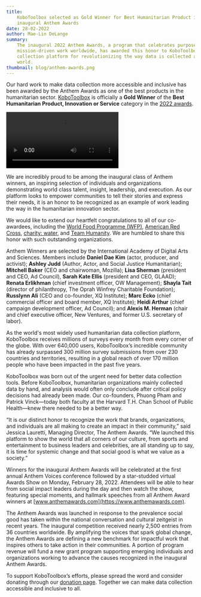 ```yaml
---
title:
    KoboToolbox selected as Gold Winner for Best Humanitarian Product in the
    inaugural Anthem Awards
date: 28-02-2022
author: Mae-Lin DeLange
summary:
    The inaugural 2022 Anthem Awards, a program that celebrates purpose and
    mission-driven work worldwide, has awarded this honor to KoboToolbox’s data
    collection platform for revolutionizing the way data is collected across the
    world.
thumbnail: blog/anthem-awards.png
---
```


Our hard work to make data collection more accessible and inclusive has been
awarded by the Anthem Awards as one of the best products in the humanitarian
sector. [KoboToolbox](https://www.kobotoolbox.org/) is officially a **Gold
Winner** of the **Best Humanitarian Product, Innovation or Service** category in
the
[2022 awards](https://www.anthemawards.com/winners/list/#humanitarian-action-services/product-innovation-or-service-categories-not-for-profit/1976/25391).

<video controls>
  <source src="/images/blog/anthem.mp4" type="video/mp4">
</video>

We are incredibly proud to be among the inaugural class of Anthem winners, an
inspiring selection of individuals and organizations demonstrating world class
talent, insight, leadership, and execution. As our platform looks to empower
communities to tell their stories and express their needs, it is an honor to be
recognized as an example of work leading the way in the humanitarian innovation
sector.

We would like to extend our heartfelt congratulations to all of our co-awardees,
including the
[World Food Programme (WFP)](https://cdn.wfp.org/2020/technology-innovation-peaceprize/),
[American Red Cross](https://www.redcross.org/get-help/disaster-relief-and-recovery-services/meet-clara.html),
[charity: water](https://www.charitywater.org/), and
[Team Humanity](https://teamhumanity.info/). We are humbled to share this honor
with such outstanding organizations.

Anthem Winners are selected by the International Academy of Digital Arts and
Sciences. Members include **Daniel Dae Kim** (actor, producer, and activist);
**Ashley Judd** (Author, Actor, and Social Justice Humanitarian); **Mitchell
Baker** (CEO and chairwoman, Mozilla); **Lisa Sherman** (president and CEO, Ad
Council), **Sarah Kate Ellis** (president and CEO, GLAAD); **Renata Erlikhman**
(chief investment officer, OW Management); **Shayla Tait** (director of
philanthropy, The Oprah Winfrey Charitable Foundation); **Russlynn Ali** (CEO
and co-founder, XQ Institute); **Marc Ecko** (chief commercial officer and board
member, XQ Institute); **Heidi Arthur** (chief campaign development officer, Ad
Council); and **Alexis M. Herman** (chair and chief executive officer, New
Ventures, and former U.S. secretary of labor).

As the world's most widely used humanitarian data collection platform,
KoboToolbox receives millions of surveys every month from every corner of the
globe. With over 640,000 users, KoboToolbox’s incredible community has already
surpassed 300 million survey submissions from over 230 countries and
territories, resulting in a global reach of over 170 million people who have
been impacted in the past five years.

KoboToolbox was born out of the urgent need for better data collection tools.
Before KoboToolbox, humanitarian organizations mainly collected data by hand,
and analysis would often only conclude after critical policy decisions had
already been made. Our co-founders, Phuong Pham and Patrick Vinck—today both
faculty at the Harvard T.H. Chan School of Public Health—knew there needed to be
a better way.

“It is our distinct honor to recognize the work that brands, organizations, and
individuals are all making to create an impact in their community,” said Jessica
Lauretti, Managing Director, The Anthem Awards. “We launched this platform to
show the world that all corners of our culture, from sports and entertainment to
business leaders and celebrities, are all standing up to say, it is time for
systemic change and that social good is what we value as a society.”

Winners for the inaugural Anthem Awards will be celebrated at the first annual
Anthem Voices conference followed by a star-studded virtual Awards Show on
Monday, February 28, 2022. Attendees will be able to hear from social impact
leaders during the day and then watch the show, featuring special moments, and
hallmark speeches from all Anthem Award winners at
[www.anthemawards.com](https://www.anthemawards.com).

The Anthem Awards was launched in response to the prevalence social good has
taken within the national conversation and cultural zeitgeist in recent years.
The inaugural competition received nearly 2,500 entries from 36 countries
worldwide. By amplifying the voices that spark global change, the Anthem Awards
are defining a new benchmark for impactful work that inspires others to take
action in their communities. A portion of program revenue will fund a new grant
program supporting emerging individuals and organizations working to advance the
causes recognized in the inaugural Anthem Awards.

To support KoboToolbox’s efforts, please spread the word and consider donating
through our [donation page](https://www.kobotoolbox.org/donate/). Together we
can make data collection accessible and inclusive to all.
